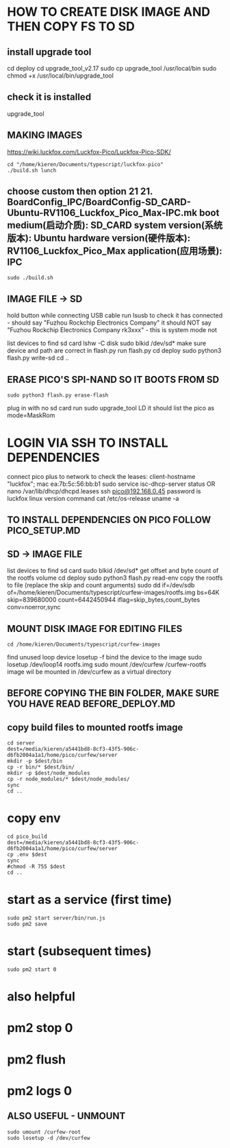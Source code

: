 
# HOW TO CREATE DISK IMAGE AND THEN COPY FS TO SD

## install upgrade tool
cd deploy
cd upgrade_tool_v2.17
sudo cp upgrade_tool /usr/local/bin
sudo chmod +x /usr/local/bin/upgrade_tool

## check it is installed
upgrade_tool

## MAKING IMAGES
https://wiki.luckfox.com/Luckfox-Pico/Luckfox-Pico-SDK/

    cd "/home/kieren/Documents/typescript/luckfox-pico"
    ./build.sh lunch


choose custom
then option 21
21. BoardConfig_IPC/BoardConfig-SD_CARD-Ubuntu-RV1106_Luckfox_Pico_Max-IPC.mk
                             boot medium(启动介质): SD_CARD
                          system version(系统版本): Ubuntu
                        hardware version(硬件版本): RV1106_Luckfox_Pico_Max
                             application(应用场景): IPC
----------------------------------------------------------------

    sudo ./build.sh

## IMAGE FILE -> SD
hold button while connecting USB cable
run lsusb to check it has connected - should say "Fuzhou Rockchip Electronics Company"
it should NOT say "Fuzhou Rockchip Electronics Company rk3xxx" - this is system mode not 

list devices to find sd card
    lshw -C disk
    sudo blkid /dev/sd*
make sure device and path are correct in flash.py
run flash.py
    cd deploy
    sudo python3 flash.py write-sd
    cd ..

## ERASE PICO'S SPI-NAND SO IT BOOTS FROM SD
    sudo python3 flash.py erase-flash
plug in with no sd card
run sudo upgrade_tool LD
it should list the pico as mode=MaskRom

# LOGIN VIA SSH TO INSTALL DEPENDENCIES
connect pico plus to network
to check the leases:
client-hostname "luckfox";
mac ea:7b:5c:56:bb:b1
    sudo service isc-dhcp-server status 
OR
    nano /var/lib/dhcp/dhcpd.leases
    ssh pico@192.168.0.45
password is luckfox
linux version command
    cat /etc/os-release
    uname -a

## TO INSTALL DEPENDENCIES ON PICO FOLLOW PICO_SETUP.MD

## SD -> IMAGE FILE
list devices to find sd card
    sudo blkid /dev/sd*
get offset and byte count of the rootfs volume
    cd deploy
    sudo python3 flash.py read-env
copy the rootfs to file (replace the skip and count arguments)
    sudo dd if=/dev/sdb of=/home/kieren/Documents/typescript/curfew-images/rootfs.img bs=64K skip=839680000 count=6442450944 iflag=skip_bytes,count_bytes conv=noerror,sync

## MOUNT DISK IMAGE FOR EDITING FILES
    cd /home/kieren/Documents/typescript/curfew-images
find unused loop device
    losetup -f
bind the device to the image
    sudo losetup /dev/loop14 rootfs.img
    sudo mount /dev/curfew /curfew-rootfs
image wil be mounted in /dev/curfew as a virtual directory

## BEFORE COPYING THE BIN FOLDER, MAKE SURE YOU HAVE READ BEFORE_DEPLOY.MD

## copy build files to mounted rootfs image

    cd server
    dest=/media/kieren/a5441bd8-8cf3-43f5-906c-d6fb2004a1a1/home/pico/curfew/server
    mkdir -p $dest/bin
    cp -r bin/* $dest/bin/
    mkdir -p $dest/node_modules
    cp -r node_modules/* $dest/node_modules/
    sync
    cd ..

# copy env
    cd pico_build
    dest=/media/kieren/a5441bd8-8cf3-43f5-906c-d6fb2004a1a1/home/pico/curfew/server
    cp .env $dest
    sync
    #chmod -R 755 $dest
    cd ..

# start as a service (first time)
    sudo pm2 start server/bin/run.js
    sudo pm2 save


# start (subsequent times)
    sudo pm2 start 0
    

# also helpful
#   pm2 stop 0
#   pm2 flush
#   pm2 logs 0


## ALSO USEFUL - UNMOUNT
    sudo umount /curfew-root
    sudo losetup -d /dev/curfew